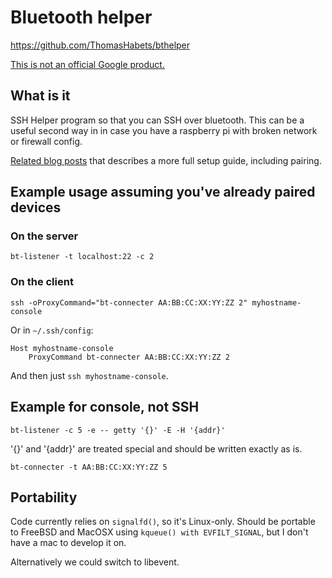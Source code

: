 # Bluetooth helper

https://github.com/ThomasHabets/bthelper

[This is not an official Google product.](https://blog.habets.se/2022/02/SSH-over-Bluetooth-cleanly.html)

## What is it

SSH Helper program so that you can SSH over bluetooth. This can be a useful
second way in in case you have a raspberry pi with broken network or firewall
config.

[Related blog posts][blog] that describes a more full setup guide, including
pairing.

## Example usage assuming you've already paired devices

### On the server

```
bt-listener -t localhost:22 -c 2
```

### On the client

```
ssh -oProxyCommand="bt-connecter AA:BB:CC:XX:YY:ZZ 2" myhostname-console
```

Or in `~/.ssh/config`:

```
Host myhostname-console
    ProxyCommand bt-connecter AA:BB:CC:XX:YY:ZZ 2
```

And then just `ssh myhostname-console`.

## Example for console, not SSH

```
bt-listener -c 5 -e -- getty '{}' -E -H '{addr}'
```

'{}' and '{addr}' are treated special and should be written exactly as
is.

```
bt-connecter -t AA:BB:CC:XX:YY:ZZ 5
```

## Portability

Code currently relies on `signalfd()`, so it's Linux-only. Should be
portable to FreeBSD and MacOSX using `kqueue() with EVFILT_SIGNAL`,
but I don't have a mac to develop it on.

Alternatively we could switch to libevent.

[blog]: https://blog.habets.se/2022/02/SSH-over-Bluetooth-cleanly.html
